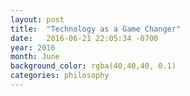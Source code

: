 ```yaml
---
layout: post
title:  "Technology as a Game Changer"
date:   2016-06-21 22:05:34 -0700
year: 2016
month: June
background_color: rgba(40,40,40, 0.1)
categories: philosophy
---
```

